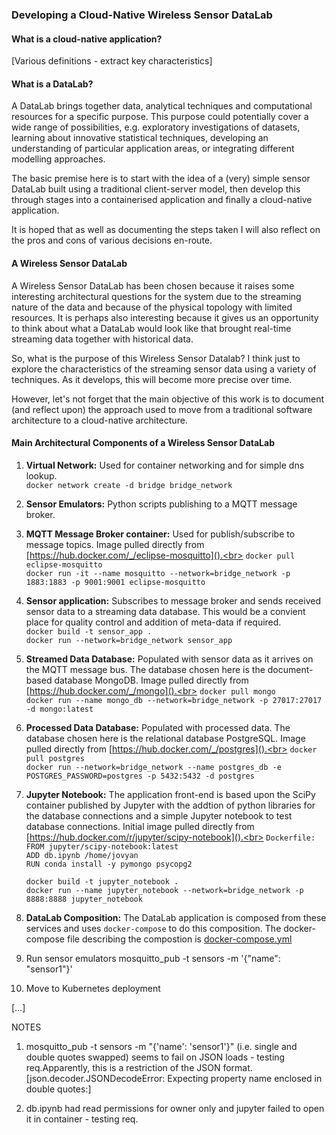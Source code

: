 ### Developing a Cloud-Native Wireless Sensor DataLab

#### What is a cloud-native application?

[Various definitions - extract key characteristics]


#### What is a DataLab?

A DataLab brings together data, analytical techniques and computational resources for a specific purpose. This purpose could potentially
cover a wide range of possibilities, e.g. exploratory investigations of datasets, learning about innovative statistical techniques, developing an 
understanding of particular application areas, or integrating different modelling approaches.

The basic premise here is to start with the idea of a (very) simple sensor DataLab built using a traditional client-server model, 
then develop this through stages into a containerised application and finally a cloud-native application.

It is hoped that as well as documenting the steps taken I will also reflect on the pros and cons of various decisions en-route.

#### A Wireless Sensor DataLab

A Wireless Sensor DataLab has been chosen because it raises some interesting architectural questions for the system due to the streaming nature of the 
data and because of the physical topology with limited resources. It is perhaps also interesting because it gives us an opportunity to think about what
a DataLab would look like that brought real-time streaming data together with historical data.

So, what is the purpose of this Wireless Sensor Datalab? I think just to explore the characteristics of the streaming sensor data using a variety of
techniques. As it develops, this will become more precise over time. 

However, let's not forget that the main objective of this work is to document (and reflect upon) the approach used to move from a traditional software
architecture to a cloud-native architecture.

#### Main Architectural Components of a Wireless Sensor DataLab



1. **Virtual Network:** Used for container networking and for simple dns lookup.<br>
`docker network create -d bridge bridge_network`

2. **Sensor Emulators:** Python scripts publishing to a MQTT message broker.

3. **MQTT Message Broker container:** Used for publish/subscribe to message topics. Image pulled directly from [https://hub.docker.com/_/eclipse-mosquitto]().<br>
`docker pull eclipse-mosquitto`  
`docker run -it --name mosquitto --network=bridge_network -p 1883:1883 -p 9001:9001 eclipse-mosquitto`  

4. **Sensor application:** Subscribes to message broker and sends received sensor data to a streaming data database. This would be a convient place for quality control and addition of meta-data if required.<br> 
`docker build -t sensor_app .`  
`docker run --network=bridge_network sensor_app`

5. **Streamed Data Database:** Populated with sensor data as it arrives on the MQTT message bus. The database chosen here is the document-based database MongoDB. Image pulled directly from [https://hub.docker.com/_/mongo]().<br> 
`docker pull mongo`  
`docker run --name mongo_db --network=bridge_network -p 27017:27017 -d mongo:latest`  

6. **Processed Data Database:** Populated with processed data. The database chosen here is the relational database PostgreSQL. Image pulled directly from [https://hub.docker.com/_/postgres]().<br>
`docker pull postgres`  
`docker run --network=bridge_network --name postgres_db -e POSTGRES_PASSWORD=postgres -p 5432:5432 -d postgres`  

7. **Jupyter Notebook:** The application front-end is based upon the SciPy container published by Jupyter with the addtion of python libraries for the database connections and a simple Jupyter notebook to test database connections. Initial image pulled directly from [https://hub.docker.com/r/jupyter/scipy-notebook]().<br>
`Dockerfile:`  
`FROM jupyter/scipy-notebook:latest`  
`ADD db.ipynb /home/jovyan`  
`RUN conda install -y pymongo psycopg2`  
` `  
`docker build -t jupyter_notebook .`    
`docker run --name jupyter_notebook --network=bridge_network -p 8888:8888 jupyter_notebook`     

8. **DataLab Composition:** The DataLab application is composed from these services and uses `docker-compose` to do this composition. The docker-compose file describing the compostion is [docker-compose.yml](https://github.com/digsci/datalabs/blob/master/docker-compose.yml)<br>


9. Run sensor emulators
mosquitto_pub -t sensors -m '{"name": "sensor1"}'

10. Move to Kubernetes deployment

[...]

NOTES

1. mosquitto_pub -t sensors -m "{'name': 'sensor1'}" (i.e. single and double quotes swapped) seems to fail on JSON loads - testing req.Apparently, this is a restriction of the JSON format.
[json.decoder.JSONDecodeError: Expecting property name enclosed in double quotes:]

2. db.ipynb had read permissions for owner only and jupyter failed to open it in container - testing req.
		



